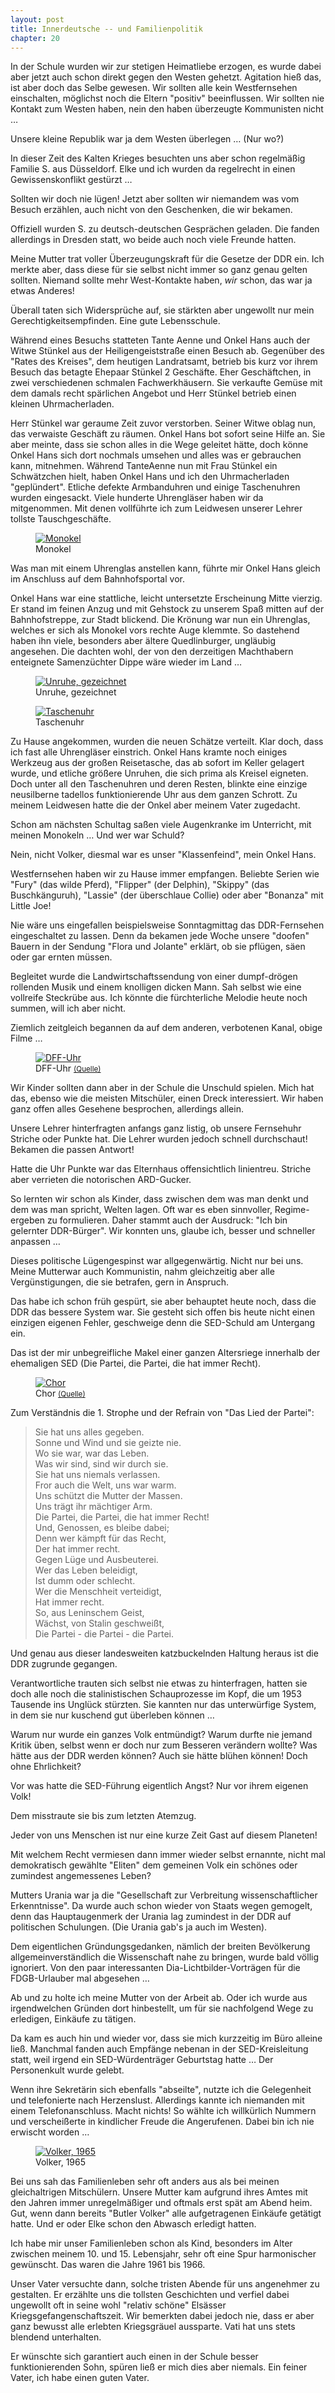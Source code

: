 ```yaml
---  
layout: post
title: Innerdeutsche -- und Familienpolitik
chapter: 20
---  
```




In der Schule wurden wir zur stetigen Heimatliebe erzogen, es wurde dabei aber
jetzt auch schon direkt gegen den Westen gehetzt. Agitation hieß das, ist aber
doch das Selbe gewesen. Wir sollten alle kein Westfernsehen einschalten,
möglichst noch die Eltern "positiv" beeinflussen. Wir sollten nie Kontakt zum
Westen haben, nein den haben überzeugte Kommunisten nicht …

Unsere kleine Republik war ja dem Westen überlegen … (Nur wo?)

In dieser Zeit des Kalten Krieges besuchten uns aber schon regelmäßig Familie
S. aus Düsseldorf. Elke und ich wurden da regelrecht in einen
Gewissenskonflikt gestürzt …

Sollten wir doch nie lügen! Jetzt aber sollten wir niemandem was vom Besuch
erzählen, auch nicht von den Geschenken, die wir bekamen.

Offiziell wurden S. zu deutsch-deutschen Gesprächen geladen. Die fanden
allerdings in Dresden statt, wo beide auch noch viele Freunde hatten.

Meine Mutter trat voller Überzeugungskraft für die Gesetze der DDR ein. Ich
merkte aber, dass diese für sie selbst nicht immer so ganz genau gelten
sollten. Niemand sollte mehr West-Kontakte haben, _wir_ schon, das war ja
etwas Anderes!

Überall taten sich Widersprüche auf, sie stärkten aber ungewollt nur mein
Gerechtigkeitsempfinden. Eine gute Lebensschule.

Während eines Besuchs statteten Tante Aenne und Onkel Hans auch der Witwe
Stünkel aus der Heiligengeiststraße einen Besuch ab. Gegenüber des "Rates des
Kreises", dem heutigen Landratsamt, betrieb bis kurz vor ihrem Besuch das
betagte Ehepaar Stünkel 2 Geschäfte. Eher Geschäftchen, in zwei verschiedenen
schmalen Fachwerkhäusern. Sie verkaufte Gemüse mit dem damals recht spärlichen
Angebot und Herr Stünkel betrieb einen kleinen Uhrmacherladen.

Herr Stünkel war geraume Zeit zuvor verstorben. Seiner Witwe oblag nun, das
verwaiste Geschäft zu räumen. Onkel Hans bot sofort seine Hilfe an. Sie aber
meinte, dass sie schon alles in die Wege geleitet hätte, doch könne Onkel Hans
sich dort nochmals umsehen und alles was er gebrauchen kann, mitnehmen.
Während TanteAenne nun mit Frau Stünkel ein Schwätzchen hielt, haben Onkel
Hans und ich den Uhrmacherladen "geplündert". Etliche defekte Armbanduhren und
einige Taschenuhren wurden eingesackt. Viele hunderte Uhrengläser haben wir da
mitgenommen. Mit denen vollführte ich zum Leidwesen unserer Lehrer tollste
Tauschgeschäfte.

<figure class="right"><a href="/bilder/070.jpg" title="Klicken f&uuml;r Grossansicht" rel="facebox"><img title="Monokel" src="/bilder/thumb-070.png"></a><figcaption>Monokel</figcaption></figure>
 Was man mit einem Uhrenglas anstellen kann, führte mir Onkel Hans
gleich im Anschluss auf dem Bahnhofsportal vor.

Onkel Hans war eine stattliche, leicht untersetzte Erscheinung Mitte vierzig.
Er stand im feinen Anzug und mit Gehstock zu unserem Spaß mitten auf der
Bahnhofstreppe, zur Stadt blickend. Die Krönung war nun ein Uhrenglas, welches
er sich als Monokel vors rechte Auge klemmte. So dastehend haben ihn viele,
besonders aber ältere Quedlinburger, ungläubig angesehen. Die dachten wohl,
der von den derzeitigen Machthabern enteignete Samenzüchter Dippe wäre wieder
im Land …

<figure class="left"><a href="/bilder/071.jpg" title="Klicken f&uuml;r Grossansicht" rel="facebox"><img title="Unruhe, gezeichnet" src="/bilder/thumb-071.png"></a><figcaption>Unruhe, gezeichnet</figcaption></figure>
 <figure class="right"><a href="/bilder/072.jpg" title="Klicken f&uuml;r Grossansicht" rel="facebox"><img title="Taschenuhr" src="/bilder/thumb-072.png"></a><figcaption>Taschenuhr</figcaption></figure>
 Zu Hause angekommen, wurden die neuen Schätze verteilt. Klar
doch, dass ich fast alle Uhrengläser einstrich. Onkel Hans kramte noch einiges
Werkzeug aus der großen Reisetasche, das ab sofort im Keller gelagert wurde,
und etliche größere Unruhen, die sich prima als Kreisel eigneten. Doch unter
all den Taschenuhren und deren Resten, blinkte eine einzige neusilberne
tadellos funktionierende Uhr aus dem ganzen Schrott. Zu meinem Leidwesen hatte
die der Onkel aber meinem Vater zugedacht.

Schon am nächsten Schultag saßen viele Augenkranke im Unterricht, mit meinen
Monokeln … Und wer war Schuld?

Nein, nicht Volker, diesmal war es unser "Klassenfeind", mein Onkel Hans.

Westfernsehen haben wir zu Hause immer empfangen. Beliebte Serien wie "Fury"
(das wilde Pferd), "Flipper" (der Delphin), "Skippy" (das Buschkänguruh),
"Lassie" (der überschlaue Collie) oder aber "Bonanza" mit Little Joe!

Nie wäre uns eingefallen beispielsweise Sonntagmittag das DDR-Fernsehen
eingeschaltet zu lassen. Denn da bekamen jede Woche unsere "doofen" Bauern in
der Sendung "Flora und Jolante" erklärt, ob sie pflügen, säen oder gar ernten
müssen.

Begleitet wurde die Landwirtschaftssendung von einer dumpf-drögen rollenden
Musik und einem knolligen dicken Mann. Sah selbst wie eine vollreife Steckrübe
aus. Ich könnte die fürchterliche Melodie heute noch summen, will ich aber
nicht.

Ziemlich zeitgleich begannen da auf dem anderen, verbotenen Kanal, obige Filme
…

<figure class="left"><a href="/bilder/073.jpg" title="Klicken f&uuml;r Grossansicht" rel="facebox"><img title="DFF-Uhr" src="/bilder/thumb-073.png"></a><figcaption>DFF-Uhr <small><a href="http://commons.wikimedia.org/wiki/File:Bundesarchiv_Bild_183-G0301-0001-009,_Leipzig,_Messe,_RFT-Sortiment,_Fernseher.jpg?uselang=de#file">(Quelle)</a></small></figcaption></figure>
 Wir Kinder sollten dann aber in der Schule die Unschuld spielen.
Mich hat das, ebenso wie die meisten Mitschüler, einen Dreck interessiert. Wir
haben ganz offen alles Gesehene besprochen, allerdings allein.

Unsere Lehrer hinterfragten anfangs ganz listig, ob unsere Fernsehuhr Striche
oder Punkte hat. Die Lehrer wurden jedoch schnell durchschaut! Bekamen die
passen Antwort!

Hatte die Uhr Punkte war das Elternhaus offensichtlich linientreu. Striche
aber verrieten die notorischen ARD-Gucker.

So lernten wir schon als Kinder, dass zwischen dem was man denkt und dem was
man spricht, Welten lagen. Oft war es eben sinnvoller, Regime-ergeben zu
formulieren. Daher stammt auch der Ausdruck: "Ich bin gelernter DDR-Bürger".
Wir konnten uns, glaube ich, besser und schneller anpassen …

Dieses politische Lügengespinst war allgegenwärtig. Nicht nur bei uns. Meine
Mutterwar auch Kommunistin, nahm gleichzeitig aber alle Vergünstigungen, die
sie betrafen, gern in Anspruch.

Das habe ich schon früh gespürt, sie aber behauptet heute noch, dass die DDR
das bessere System war. Sie gesteht sich offen bis heute nicht einen einzigen
eigenen Fehler, geschweige denn die SED-Schuld am Untergang ein.

Das ist der mir unbegreifliche Makel einer ganzen Altersriege innerhalb der
ehemaligen SED (Die Partei, die Partei, die hat immer Recht).

<figure class="right"><a href="/bilder/074.jpg" title="Klicken f&uuml;r Grossansicht" rel="facebox"><img title="Chor" src="/bilder/thumb-074.png"></a><figcaption>Chor <small><a href="http://commons.wikimedia.org/wiki/File:Bundesarchiv_Bild_183-64930-0003,_Schkopau_,_Er%C3%B6ffnung_I._Arbeiterfestspiele.jpg#file">(Quelle)</a></small></figcaption></figure>
 Zum Verständnis die 1. Strophe und der Refrain von "Das Lied der
Partei":

> Sie hat uns alles gegeben.  
> Sonne und Wind und sie geizte nie.  
> Wo sie war, war das Leben.  
> Was wir sind, sind wir durch sie.  
> Sie hat uns niemals verlassen.  
> Fror auch die Welt, uns war warm.  
> Uns schützt die Mutter der Massen.  
> Uns trägt ihr mächtiger Arm.  
> Die Partei, die Partei, die hat immer Recht!  
> Und, Genossen, es bleibe dabei;  
> Denn wer kämpft für das Recht,  
> Der hat immer recht.  
> Gegen Lüge und Ausbeuterei.  
> Wer das Leben beleidigt,  
> Ist dumm oder schlecht.  
> Wer die Menschheit verteidigt,  
> Hat immer recht.  
> So, aus Leninschem Geist,  
> Wächst, von Stalin geschweißt,  
> Die Partei - die Partei - die Partei.

Und genau aus dieser landesweiten katzbuckelnden Haltung heraus ist die DDR
zugrunde gegangen.

Verantwortliche trauten sich selbst nie etwas zu hinterfragen, hatten sie doch
alle noch die stalinistischen Schauprozesse im Kopf, die um 1953 Tausende ins
Unglück stürzten. Sie kannten nur das unterwürfige System, in dem sie nur
kuschend gut überleben können …

Warum nur wurde ein ganzes Volk entmündigt? Warum durfte nie jemand Kritik
üben, selbst wenn er doch nur zum Besseren verändern wollte? Was hätte aus der
DDR werden können? Auch sie hätte blühen können! Doch ohne Ehrlichkeit?

Vor was hatte die SED-Führung eigentlich Angst? Nur vor ihrem eigenen Volk!

Dem misstraute sie bis zum letzten Atemzug.

Jeder von uns Menschen ist nur eine kurze Zeit Gast auf diesem Planeten!

Mit welchem Recht vermiesen dann immer wieder selbst ernannte, nicht mal
demokratisch gewählte "Eliten" dem gemeinen Volk ein schönes oder zumindest
angemessenes Leben?

Mutters Urania war ja die "Gesellschaft zur Verbreitung wissenschaftlicher
Erkenntnisse". Da wurde auch schon wieder von Staats wegen gemogelt, denn das
Hauptaugenmerk der Urania lag zumindest in der DDR auf politischen Schulungen.
(Die Urania gab's ja auch im Westen).

Dem eigentlichen Gründungsgedanken, nämlich der breiten Bevölkerung
allgemeinverständlich die Wissenschaft nahe zu bringen, wurde bald völlig
ignoriert. Von den paar interessanten Dia-Lichtbilder-Vorträgen für die
FDGB-Urlauber mal abgesehen …

Ab und zu holte ich meine Mutter von der Arbeit ab. Oder ich wurde aus
irgendwelchen Gründen dort hinbestellt, um für sie nachfolgend Wege zu
erledigen, Einkäufe zu tätigen.

Da kam es auch hin und wieder vor, dass sie mich kurzzeitig im Büro alleine
ließ. Manchmal fanden auch Empfänge nebenan in der SED-Kreisleitung statt,
weil irgend ein SED-Würdenträger Geburtstag hatte … Der Personenkult wurde
gelebt.

Wenn ihre Sekretärin sich ebenfalls "abseilte", nutzte ich die Gelegenheit und
telefonierte nach Herzenslust. Allerdings kannte ich niemanden mit einem
Telefonanschluss. Macht nichts! So wählte ich willkürlich Nummern und
verscheißerte in kindlicher Freude die Angerufenen. Dabei bin ich nie erwischt
worden …

<figure class="left"><a href="/bilder/075.jpg" title="Klicken f&uuml;r Grossansicht" rel="facebox"><img title="Volker, 1965" src="/bilder/thumb-075.png"></a><figcaption>Volker, 1965</figcaption></figure>
 Bei uns sah das Familienleben sehr oft anders aus als bei meinen
gleichaltrigen Mitschülern. Unsere Mutter kam aufgrund ihres Amtes mit den
Jahren immer unregelmäßiger und oftmals erst spät am Abend heim. Gut, wenn
dann bereits "Butler Volker" alle aufgetragenen Einkäufe getätigt hatte. Und
er oder Elke schon den Abwasch erledigt hatten.

Ich habe mir unser Familienleben schon als Kind, besonders im Alter zwischen
meinem 10. und 15. Lebensjahr, sehr oft eine Spur harmonischer gewünscht. Das
waren die Jahre 1961 bis 1966.

Unser Vater versuchte dann, solche tristen Abende für uns angenehmer zu
gestalten. Er erzählte uns die tollsten Geschichten und verfiel dabei
ungewollt oft in seine wohl "relativ schöne" Elsässer
Kriegsgefangenschaftszeit. Wir bemerkten dabei jedoch nie, dass er aber ganz
bewusst alle erlebten Kriegsgräuel aussparte. Vati hat uns stets blendend
unterhalten.

Er wünschte sich garantiert auch einen in der Schule besser funktionierenden
Sohn, spüren ließ er mich dies aber niemals. Ein feiner Vater, ich habe einen
guten Vater.

